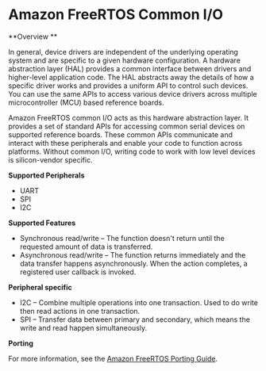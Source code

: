 # Amazon FreeRTOS Common I/O<a name="common-io"></a>

**Overview **

In general, device drivers are independent of the underlying operating system and are specific to a given hardware configuration\. A hardware abstraction layer \(HAL\) provides a common interface between drivers and higher\-level application code\. The HAL abstracts away the details of how a specific driver works and provides a uniform API to control such devices\. You can use the same APIs to access various device drivers across multiple microcontroller \(MCU\) based reference boards\.

Amazon FreeRTOS common I/O acts as this hardware abstraction layer\. It provides a set of standard APIs for accessing common serial devices on supported reference boards\. These common APIs communicate and interact with these peripherals and enable your code to function across platforms\. Without common I/O, writing code to work with low level devices is silicon\-vendor specific\.

**Supported Peripherals**
+ UART
+ SPI
+ I2C

**Supported Features**
+ Synchronous read/write – The function doesn't return until the requested amount of data is transferred\. 
+ Asynchronous read/write – The function returns immediately and the data transfer happens asynchronously\. When the action completes, a registered user callback is invoked\.

**Peripheral specific**
+ I2C – Combine multiple operations into one transaction\. Used to do write then read actions in one transaction\. 
+ SPI – Transfer data between primary and secondary, which means the write and read happen simultaneously\.

**Porting**

For more information, see the [ Amazon FreeRTOS Porting Guide](https://docs.aws.amazon.com/freertos/latest/portingguide/)\.